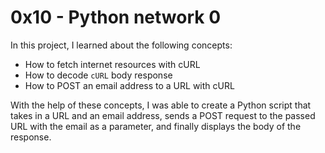 # 0x10 - Python network 0

In this project, I learned about the following concepts:
- How to fetch internet resources with cURL
- How to decode `cURL` body response
- How to POST an email address to a URL with cURL

With the help of these concepts, I was able to create a Python script that takes in a URL and an email address, sends a POST request to the passed URL with the email as a parameter, and finally displays the body of the response.
